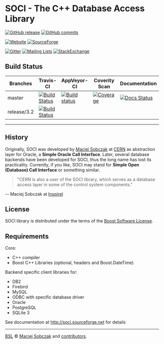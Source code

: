 # SOCI - The C++ Database Access Library

[![GitHub release](https://img.shields.io/github/tag/SOCI/soci.svg)](https://github.com/SOCI/soci/releases/tag/3.2.3)
[![GitHub commits](https://img.shields.io/github/commits-since/SOCI/soci/3.2.3.svg)](https://github.com/SOCI/soci/tree/master)

[![Website](https://img.shields.io/website-up-down-green-red/http/shields.io.svg?label=soci.sourceforge.net)](http://soci.sourceforge.net)
[![SourceForge](https://img.shields.io/sourceforge/dm/soci.svg)](https://sourceforge.net/projects/soci/files/)

[![Gitter](https://img.shields.io/gitter/room/SOCI/soci.svg)](https://gitter.im/SOCI/soci)
[![Mailing Lists](https://img.shields.io/badge/mailing--lists-ok-yellowgreen.svg)](https://sourceforge.net/p/soci/mailman/)
[![StackExchange](https://img.shields.io/stackexchange/stackoverflow/t/soci.svg)](https://stackoverflow.com/questions/tagged/soci)

## Build Status

Branches        | Travis-CI      | AppVeyor-CI | Coverity Scan  | Documentation |
----------------|--------------- |-------------|----------------|---------------|
master          | [![Build Status](https://travis-ci.org/SOCI/soci.svg?branch=master)](https://travis-ci.org/SOCI/soci)         | [![Build status](https://ci.appveyor.com/api/projects/status/qii4fq3k8krg3da8/branch/master?svg=true)](https://ci.appveyor.com/project/mloskot/soci/branch/master) |  [![Coverage](https://scan.coverity.com/projects/6581/badge.svg)](https://scan.coverity.com/projects/soci-soci) | [![Docs Status](https://circleci.com/gh/SOCI/soci.svg?style=shield&circle-token=5d31c692ed5fcffa5c5fc6b7fe2257b34d78f3c9)](https://circleci.com/gh/SOCI/soci) |
release/3.2     | [![Build Status](https://travis-ci.org/SOCI/soci.svg?branch=release%2F3.2)](https://travis-ci.org/SOCI/soci)  |                                                                                                                                                                    |                                                                                                                 |                                                                                                                                 |
---------------------------------------------------------------------------------

## History

Originally, SOCI was developed by [Maciej Sobczak](http://www.msobczak.com/)
at [CERN](http://www.cern.ch/) as abstraction layer for Oracle,
a **Simple Oracle Call Interface**.
Later, several database backends have been developed for SOCI,
thus the long name has lost its practicality.
Currently, if you like, SOCI may stand for **Simple Open (Database) Call Interface**
or something similar.

> "CERN is also a user of the SOCI library, which serves as a database access
> layer in some of the control system components."

-- Maciej Sobczak at [Inspirel](http://www.inspirel.com/users.html)

## License

SOCI library is distributed under the terms of the [Boost Software License](http://www.boost.org/LICENSE_1_0.txt).

## Requirements

Core:
* C++ compiler
* Boost C++ Libraries (optional, headers and Boost.DateTime)

Backend specific client libraries for:
* DB2
* Firebird
* MySQL
* ODBC with specific database driver
* Oracle
* PostgreSQL
* SQLite 3

See documentation at http://soci.sourceforge.net for details

---

[BSL](http://www.boost.org/LICENSE_1_0.txt) &copy;
[Maciej Sobczak](http://github.com/msobczak) and [contributors](https://github.com/lexicalunit/nanodbc/graphs/contributors).
